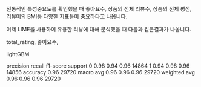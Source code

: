 전통적인 특성중요도를 확인했을 때
좋아요수, 상품의 전체 리뷰수, 상품의 전체 평점, 리뷰어의 BMI등 다양한 지표들이 중요하다고 나옵니다.

이제 LIME을 사용하여 유용한 리뷰에 대해 분석했을 때 다음과 같은결과가 나옵니다.

total_rating, 좋아요수, 

lightGBM

precision recall f1-score support 0 0.98 0.94 0.96 14864 1 0.94 0.98 0.96 14856 accuracy 0.96 29720 macro avg 0.96 0.96 0.96 29720 weighted avg 0.96 0.96 0.96 29720
